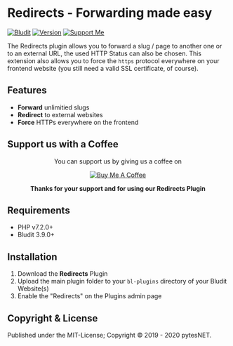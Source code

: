 Redirects - Forwarding made easy
================================
[![Bludit](https://s.pytes.me/07dc5062)](https://www.bludit.com)
[![Version](https://s.pytes.me/21ab1e7d)](https://github.com/pytesNET/redirects/releases)
[![Support Me](https://s.pytes.me/4a1717aa)](https://buymeacoffee.com/pytesNET)

The Redirects plugin allows you to forward a slug / page to another one or to an external URL,
the used HTTP Status can also be chosen. This extension also allows you to force the `https` 
protocol everywhere on your frontend website (you still need a valid SSL certificate, of course).

Features
--------
-   **Forward** unlimitied slugs
-   **Redirect** to external websites
-   **Force** HTTPs everywhere on the frontend

Support us with a Coffee
----------------------------------
<p align="center" style="text-align: center;">
You can support us by giving us a coffee on
</p>

<p align="center" style="text-align: center;">
<a href="https://www.buymeacoffee.com/pytesNET"><img src="https://www.buymeacoffee.com/assets/img/custom_images/orange_img.png" alt="Buy Me A Coffee" title="Buy Me A Coffee" /></a>
</p>

<p align="center" style="text-align: center;">
<b>Thanks for your support and for using our Redirects Plugin</b>
</p>

Requirements
------------
-   PHP v7.2.0+
-   Bludit 3.9.0+

Installation
------------
1. Download the **Redirects** Plugin
2. Upload the main plugin folder to your `bl-plugins` directory of your Bludit Website(s)
3. Enable the "Redirects" on the Plugins admin page

Copyright & License
-------------------
Published under the MIT-License; Copyright © 2019 - 2020 pytesNET.
